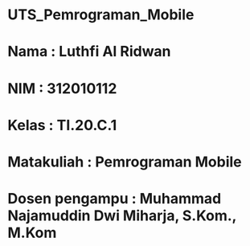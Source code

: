 # UTS_Pemrograman_Mobile

# Nama            : Luthfi Al Ridwan
# NIM             : 312010112
# Kelas           : TI.20.C.1
# Matakuliah      : Pemrograman Mobile
# Dosen pengampu  : Muhammad Najamuddin Dwi Miharja, S.Kom., M.Kom
